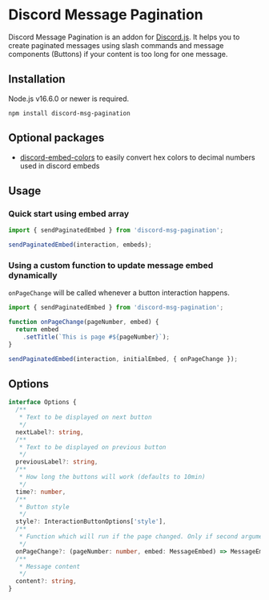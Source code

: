# Discord Message Pagination

Discord Message Pagination is an addon for [Discord.js](https://discord.js.org/). It helps you to create paginated messages using slash commands and message components (Buttons) if your content is too long for one message.

## Installation

Node.js v16.6.0 or newer is required.

```sh-session
npm install discord-msg-pagination
```

## Optional packages

* [discord-embed-colors](https://www.npmjs.com/package/discord-embed-colors) to easily convert hex colors to decimal numbers used in discord embeds

## Usage

### Quick start using embed array

```ts
import { sendPaginatedEmbed } from 'discord-msg-pagination';

sendPaginatedEmbed(interaction, embeds);
```

### Using a custom function to update message embed dynamically

`onPageChange` will be called whenever a button interaction happens.

```ts
import { sendPaginatedEmbed } from 'discord-msg-pagination';

function onPageChange(pageNumber, embed) {
  return embed
    .setTitle(`This is page #${pageNumber}`);
}

sendPaginatedEmbed(interaction, initialEmbed, { onPageChange });
```

## Options

```ts
interface Options {
  /**
   * Text to be displayed on next button
   */
  nextLabel?: string,
  /**
   * Text to be displayed on previous button
   */
  previousLabel?: string,
  /**
   * How long the buttons will work (defaults to 10min)
   */
  time?: number,
  /**
   * Button style
   */
  style?: InteractionButtonOptions['style'],
  /**
   * Function which will run if the page changed. Only if second argument is not an array. 
   */
  onPageChange?: (pageNumber: number, embed: MessageEmbed) => MessageEmbed | Promise<MessageEmbed>,
  /**
   * Message content
   */
  content?: string,
}
```